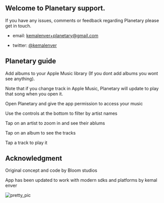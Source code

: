 ## Welcome to Planetary support.

If you have any issues, comments or feedback regarding Planetary please get in touch.

* email: [kemalenver+planetary@gmail.com](kemalenver+planetary@gmail.com)

* twitter: [@kemalenver](https://www.twitter.com/kemalenver)

## Planetary guide

Add albums to your Apple Music library (If you dont add albums you wont see anything).  

Note that if you change track in Apple Music, Planetary will update to play that song when you open it.

Open Planetary and give the app permission to access your music

Use the controls at the bottom to filter by artist names

Tap on an artist to zoom in and see their ablums

Tap on an album to see the tracks

Tap a track to play it

## Acknowledgment

Original concept and code by Bloom studios

App has been updated to work with modern sdks and platforms by kemal enver


![pretty_pic](https://github.com/kemalenver/planetaryapp/edit/master/images/1.PNG "So pretty")
